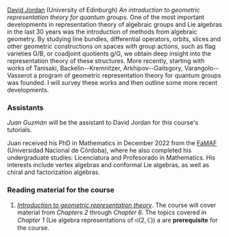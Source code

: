 [David Jordan](https://www.maths.ed.ac.uk/~djordan/) (University of Edinburgh)
_An introduction to geometric representation theory for quantum groups._
One of the most important developments in representation theory of algebraic groups and Lie algebras in the last 30 years was the introduction of methods from algebraic geometry.  By studying line bundles, differential operators, orbits, slices and other geometric constructions on spaces with group actions, such as flag varieties G/B, or coadjoint quotients g/G, we obtain deep insight into the representation theory of these structures.  More recently, starting with works of Tanisaki, Backelin--Kremnitzer, Arkhipov--Gaitsgory, Varangolo--Vasserot a program of geometric representation theory for quantum groups was founded.  I will survey these works and then outline some more recent developments.

### Assistants ###

_Juan Guzmán_ will be the assistant to David Jordan for this course's tutorials.

Juan received his PhD in Mathematics in December 2022 from the [FaMAF](https://www.famaf.unc.edu.ar/) (Universidad Nacional de Córdoba), where he also completed his undergraduate studies: Licenciatura and Profesorado in Mathematics. His interests include vertex algebras and conformal Lie algebras, as well as chiral and factorization algebras.

### Reading material for the course ###


1. [_Introduction to geometric representation theory_](jordan/jordan-notes.pdf). The course will cover material from _Chapters 2_ through _Chapter 6_. The topics covered in _Chapter 1_ (Lie algebra representations of $\mathfrak{sl}(2,\mathbb C)$) a are __prerequisite__ for the course.
